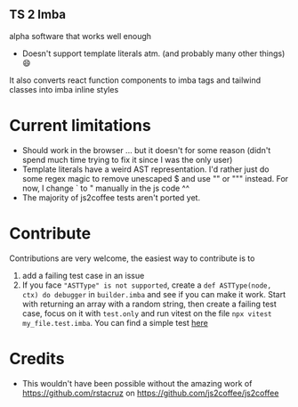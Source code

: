 ## TS 2 Imba
alpha software that works well enough

- Doesn't support template literals atm. (and probably many other things) 😄 

It also converts react function components to imba tags and tailwind classes into imba inline styles

# Current limitations
- Should work in the browser ... but it doesn't for some reason (didn't spend much time trying to fix it since I was the only user)
- Template literals have a weird AST representation. I'd rather just do some regex magic to remove unescaped $ and use "" or  """ instead. For now, I change ` to " manually in the js code ^^
- The majority of js2coffee tests aren't ported yet. 

# Contribute
Contributions are very welcome, the easiest way to contribute is to 
1. add a failing test case in an issue
2. If you face `"ASTType" is not supported`, create a `def ASTType(node, ctx) do debugger` in `builder.imba` and see if you can make it work. Start with returning an array with a random string, then create a failing test case, focus on it with `test.only` and run vitest on the file `npx vitest my_file.test.imba`. You can find a simple test [here](https://github.com/haikyuu/ts2imba/blob/main/src/tests/advanced/exportNamed.test.imba)
# Credits
- This wouldn't have been possible without the amazing work of https://github.com/rstacruz on https://github.com/js2coffee/js2coffee